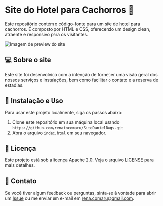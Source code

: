 # Site do Hotel para Cachorros 🐶

Este repositório contém o código-fonte para um site de hotel para cachorros. É composto por HTML e CSS, oferecendo um design clean, atraente e responsivo para os visitantes.

![Imagem de preview do site](https://i.imgur.com/fXr09is.png)

## 💻 Sobre o site

Este site foi desenvolvido com a intenção de fornecer uma visão geral dos nossos serviços e instalações, bem como facilitar o contato e a reserva de estadias.

## 🔧 Instalação e Uso

Para usar este projeto localmente, siga os passos abaixo:

1. Clone este repositório em sua máquina local usando `https://github.com/renatocomaru/SiteDanielDogs.git`
2. Abra o arquivo `index.html` em seu navegador.

## 📝 Licença

Este projeto está sob a licença Apache 2.0. Veja o arquivo [LICENSE](LICENSE) para mais detalhes.

## 💬 Contato

Se você tiver algum feedback ou perguntas, sinta-se à vontade para abrir um [Issue](https://github.com/renatocomaru/SiteDanielDogs/issues) ou me enviar um e-mail em rena.comaru@gmail.com.
